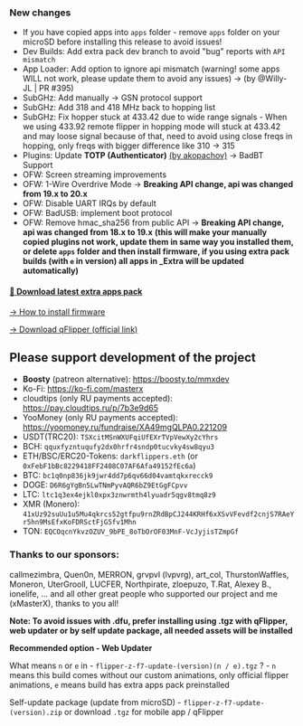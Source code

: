 ### New changes
* If you have copied apps into `apps` folder - remove `apps` folder on your microSD before installing this release to avoid issues!
* Dev Builds: Add extra pack dev branch to avoid "bug" reports with `API mismatch`
* App Loader: Add option to ignore api mismatch (warning! some apps WILL not work, please update them to avoid any issues) -> (by @Willy-JL | PR #395)
* SubGHz: Add manually -> GSN protocol support
* SubGHz: Add 318 and 418 MHz back to hopping list
* SubGHz: Fix hopper stuck at 433.42 due to wide range signals - 
When we using 433.92 remote flipper in hopping mode will stuck at 433.42 and may loose signal because of that, need to avoid using close freqs in hopping, only freqs with bigger difference like 310 -> 315
* Plugins: Update **TOTP (Authenticator)** [(by akopachov)](https://github.com/akopachov/flipper-zero_authenticator) -> BadBT Support
* OFW: Screen streaming improvements
* OFW: 1-Wire Overdrive Mode -> **Breaking API change, api was changed from 19.x to 20.x** 
* OFW: Disable UART IRQs by default
* OFW: BadUSB: implement boot protocol
* OFW: Remove hmac_sha256 from public API -> **Breaking API change, api was changed from 18.x to 19.x** 
**(this will make your manually copied plugins not work, update them in same way you installed them, or delete `apps` folder and then install firmware, if you using extra pack builds (with `e` in version) all apps in _Extra will be updated automatically)**

#### [🎲 Download latest extra apps pack](https://github.com/xMasterX/all-the-plugins/archive/refs/heads/main.zip)

[-> How to install firmware](https://github.com/DarkFlippers/unleashed-firmware/blob/dev/documentation/HowToInstall.md)

[-> Download qFlipper (official link)](https://flipperzero.one/update)

## Please support development of the project
* **Boosty** (patreon alternative): https://boosty.to/mmxdev
* Ko-Fi: https://ko-fi.com/masterx
* cloudtips (only RU payments accepted): https://pay.cloudtips.ru/p/7b3e9d65
* YooMoney (only RU payments accepted): https://yoomoney.ru/fundraise/XA49mgQLPA0.221209
* USDT(TRC20): `TSXcitMSnWXUFqiUfEXrTVpVewXy2cYhrs`
* BCH: `qquxfyzntuqufy2dx0hrfr4sndp0tucvky4sw8qyu3`
* ETH/BSC/ERC20-Tokens: `darkflippers.eth` (or `0xFebF1bBc8229418FF2408C07AF6Afa49152fEc6a`)
* BTC: `bc1q0np836jk9jwr4dd7p6qv66d04vamtqkxrecck9`
* DOGE: `D6R6gYgBn5LwTNmPyvAQR6bZ9EtGgFCpvv`
* LTC: `ltc1q3ex4ejkl0xpx3znwrmth4lyuadr5qgv8tmq8z9`
* XMR (Monero): `41xUz92suUu1u5Mu4qkrcs52gtfpu9rnZRdBpCJ244KRHf6xXSvVFevdf2cnjS7RAeYr5hn9MsEfxKoFDRSctFjG5fv1Mhn`
* TON: `EQCOqcnYkvzOZUV_9bPE_8oTbOrOF03MnF-VcJyjisTZmpGf`

### Thanks to our sponsors:
callmezimbra, Quen0n, MERRON, grvpvl (lvpvrg), art_col, ThurstonWaffles, Moneron, UterGrooll, LUCFER, Northpirate, zloepuzo, T.Rat, Alexey B., ionelife, ...
and all other great people who supported our project and me (xMasterX), thanks to you all!

**Note: To avoid issues with .dfu, prefer installing using .tgz with qFlipper, web updater or by self update package, all needed assets will be installed**

**Recommended option - Web Updater**

What means `n` or `e` in - `flipper-z-f7-update-(version)(n / e).tgz` ? - `n` means this build comes without our custom animations, only official flipper animations, 
`e` means build has extra apps pack preinstalled

Self-update package (update from microSD) - `flipper-z-f7-update-(version).zip` or download `.tgz` for mobile app / qFlipper


